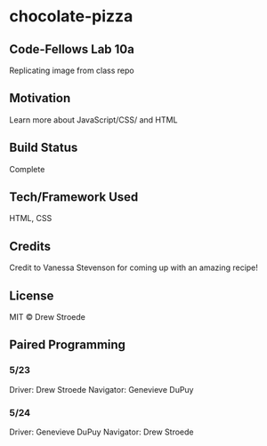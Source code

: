 # chocolate-pizza

## Code-Fellows Lab 10a
Replicating image from class repo


## Motivation

Learn more about JavaScript/CSS/ and HTML

## Build Status

Complete


## Tech/Framework Used

HTML, CSS

## Credits

Credit to Vanessa Stevenson for coming up with an amazing recipe!

## License
MIT © Drew Stroede


## Paired Programming

### 5/23
Driver: Drew Stroede
Navigator: Genevieve DuPuy
### 5/24
Driver: Genevieve DuPuy
Navigator: Drew Stroede
